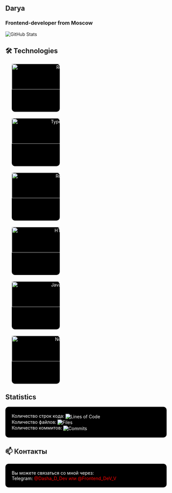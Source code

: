 ## Darya
### Frontend-developer from Moscow

![GitHub Stats](https://github-readme-stats.vercel.app/api?username=FF-DASHA&show_icons=true&bg_color=000000&text_color=FF0000&icon_color=808080&title_color=FF0000&border_color=808080&ring_color=808080)

## 🛠 Technologies


  <a href="https://reactjs.org/" style="display: block; width: 150px; height: 150px; background-color: #000000; color: #FFFFFF; text-align: center; margin: 20px; text-decoration: none; border-radius: 10px;">
    <img src="https://img.shields.io/badge/React-000000?style=flat-square&logo=react&logoColor=FF0000" alt="React" width="300px" height="80px" />
  </a>
  <a href="https://www.typescriptlang.org/" style="display: block; width: 150px; height: 150px; background-color: #000000; color: #FFFFFF; text-align: center; margin: 20px; text-decoration: none; border-radius: 10px;">
    <img src="https://img.shields.io/badge/TypeScript-000000?style=flat-square&logo=typescript&logoColor=FF0000" alt="TypeScript" width="300px" height="80px" />
  </a>
  <a href="https://redux.js.org/" style="display: block; width: 150px; height: 150px; background-color: #000000; color: #FFFFFF; text-align: center; margin: 20px; text-decoration: none; border-radius: 10px;">
    <img src="https://img.shields.io/badge/Redux-000000?style=flat-square&logo=redux&logoColor=FF0000" alt="Redux" width="300px" height="80px" />
  </a>
  <a href="https://html.com/" style="display: block; width: 150px; height: 150px; background-color: #000000; color: #FFFFFF; text-align: center; margin: 20px; text-decoration: none; border-radius: 10px;">
    <img src="https://img.shields.io/badge/HTML5-000000?style=flat-square&logo=html5&logoColor=FF0000" alt="HTML5" width="300px" height="80px" />
  </a>
  <a href="https://www.javascript.com/" style="display: block; width: 150px; height: 150px; background-color: #000000; color: #FFFFFF; text-align: center; margin: 20px; text-decoration: none; border-radius: 10px;">
    <img src="https://img.shields.io/badge/JavaScript-000000?style=flat-square&logo=javascript&logoColor=FF0000" alt="JavaScript" width="300px" height="80px" />
  </a>
  <a href="https://nextjs.org/" style="display: block; width: 150px; height: 150px; background-color: #000000; color: #FFFFFF; text-align: center; margin: 20px; text-decoration: none; border-radius: 10px;">
    <img src="https://img.shields.io/badge/Next.js-000000?style=flat-square&logo=next.js&logoColor=FF0000" alt="Next.js" width="300px" height="80px" />
  </a>


## Statistics

<div style="background-color: #000000; padding: 20px; border-radius: 10px; color: #FFFFFF;">
  <p style="margin: 0;">Количество строк кода: <img src="https://img.shields.io/badge/Lines%20of%20Code-1500%2B-black" alt="Lines of Code" style="vertical-align: middle;" /></p>
  <p style="margin: 0;">Количество файлов: <img src="https://img.shields.io/badge/Files-50%2B-black" alt="Files" style="vertical-align: middle;" /></p>
  <p style="margin: 0;">Количество коммитов: <img src="https://img.shields.io/badge/Commits-20%2B-black" alt="Commits" style="vertical-align: middle;" /></p>
</div>

## 📫 Контакты

<div style="background-color: #000000; padding: 20px; border-radius: 10px; color: #FFFFFF;">
  <p style="margin: 0;">Вы можете связаться со мной через:</p>
  <p style="margin: 0;">
    Telegram: <a href="https://t.me/ваш_никнейм" style="color: #FF0000; text-decoration: none;">@Dasha_D_Dev или @Frontend_DeV_V</a>
  </p>
</div>
